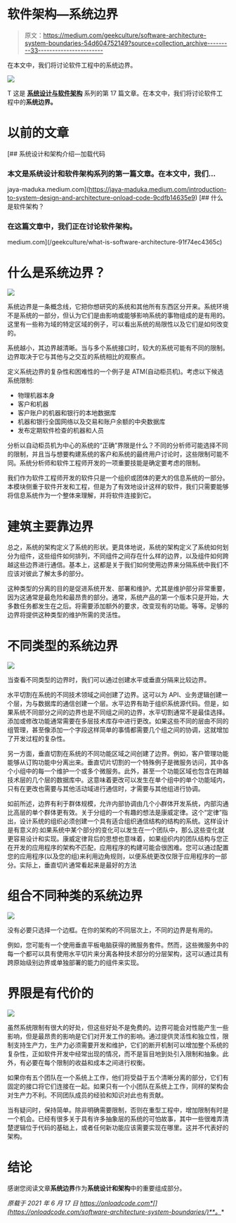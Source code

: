 # 软件架构—系统边界

> 原文：<https://medium.com/geekculture/software-architecture-system-boundaries-54d604752149?source=collection_archive---------33----------------------->

在本文中，我们将讨论软件工程中的系统边界。

![](img/25a69ee5f89ebac6337e8b494e480ae6.png)

T 这是 [**系统设计与软件架构**](https://onloadcode.com/category/architecture/) 系列的第 17 篇文章。在本文中，我们将讨论软件工程中的**系统边界。**

# 以前的文章

[](https://jaya-maduka.medium.com/introduction-to-system-design-and-architecture-onload-code-9cdfb14635e9) [## 系统设计和架构介绍—加载代码

### 本文是系统设计和软件架构系列的第一篇文章。在本文中，我们…

jaya-maduka.medium.com](https://jaya-maduka.medium.com/introduction-to-system-design-and-architecture-onload-code-9cdfb14635e9) [](/geekculture/what-is-software-architecture-91f74ec4365c) [## 什么是软件架构？

### 在这篇文章中，我们正在讨论软件架构。

medium.com](/geekculture/what-is-software-architecture-91f74ec4365c) 

# 什么是系统边界？

![](img/7992c4e4eabd08f7e7015301395bb21d.png)

系统边界是一条概念线，它把你想研究的系统和其他所有东西区分开来。系统环境不是系统的一部分，但认为它们是由影响或能够影响系统的事物组成的是有用的。这里有一些称为域的特定区域的例子，可以看出系统的局限性以及它们是如何改变的。

系统越小，其边界越清晰。当与多个系统接口时，较大的系统可能有不同的限制。边界取决于它与其他与之交互的系统相比的观察点。

定义系统边界的复杂性和困难性的一个例子是 ATM(自动柜员机)。考虑以下候选系统限制:

*   物理机器本身
*   客户和机器
*   客户账户的机器和银行的本地数据库
*   机器和银行全国网络以及交易和账户余额的中央数据库
*   发布定期软件检查的机器和人员

分析以自动柜员机为中心的系统的“正确”界限是什么？不同的分析师可能选择不同的限制，并且当与想要构建系统的客户和系统的最终用户讨论时，这些限制可能不同。系统分析师和软件工程师开发的一项重要技能是确定要考虑的限制。

我们作为软件工程师开发的软件只是一个组织或团体的更大的信息系统的一部分。本模块侧重于软件开发和工程，但是为了有效地设计这样的软件，我们只需要能够将信息系统作为一个整体来理解，并将软件连接到它。

# 建筑主要靠边界

总之，系统的架构定义了系统的形状。更具体地说，系统的架构定义了系统如何划分为组件，这些组件如何排列，不同组件之间存在什么样的边界，以及组件如何跨越这些边界进行通信。基本上，这都是关于我们如何使用边界来分隔系统中我们不应该对彼此了解太多的部分。

这种类型的分离的目的是促进系统开发、部署和维护。尤其是维护部分非常重要，因为这通常是最危险和最昂贵的部分。通常，系统产品的第一个版本只是开始，大多数任务都发生在之后。将需要添加额外的要求，改变现有的功能。等等。足够的边界将提供这种类型的维护所需的灵活性。

# 不同类型的系统边界

![](img/fc46601e38e5d077d9da9ffe493c43ef.png)

当查看不同类型的边界时，我们可以通过创建水平或垂直分隔来比较边界。

水平切割在系统的不同技术领域之间创建了边界。这可以为 API、业务逻辑创建一个层，为与数据库的通信创建一个层。水平边界有助于组织系统源代码。但是，如果系统不同部分之间的边界也是不同组之间的边界，水平切割通常不是最佳选择。添加或修改功能通常需要在多层技术库存中进行更改。如果这些不同的层由不同的组管理，甚至像添加一个字段这样简单的事情都需要几个组之间的协调，这就增加了开发过程的复杂性。

另一方面，垂直切割在系统的不同功能区域之间创建了边界。例如，客户管理功能能够从订购功能中分离出来。垂直切片切割的一个特殊例子是微服务访问，其中各个小组中的每一个维护一个或多个微服务。此外，甚至一个功能区域也包含在跨越技术层的几个层的数据库中。这意味着更改可以发生在单个组中的单个功能域内，只有在更改也需要与其他活动域进行通信时，才需要与其他组进行协调。

如前所述，边界有利于群体规模，允许内部协调由几个小群体开发系统，内部沟通比高层的单个群体更有效。关于分组的一个有趣的想法是康威定律。这个“定律”指出，设计系统的组织必须创建一个具有适合组织通信结构的结构的系统。这样设计是有意义的:如果系统中某个部分的变化可以发生在一个团队中，那么这些变化就更容易设计和实现。康威定律背后的思想也意味着，如果组织内的团队结构与您正在开发的应用程序的架构不匹配，应用程序的构建可能会很困难。您可以通过配置您的应用程序(以及您的组)来利用边角规则，以便系统更改仅限于应用程序的一部分。实际上，垂直切片通常看起来是最好的方法

# 组合不同种类的系统边界

![](img/b7a88cf3694022c72818f70df89c54a5.png)

没有必要只选择一个边框。在你的架构的不同层次上，不同的边界是有用的。

例如，您可能有一个使用垂直平板电脑获得的微服务套件。然而，这些微服务中的每一个都可以具有使用水平切片来分离各种技术部分的分层架构，这可以通过具有跨原始级别边界或单独部署的能力的组件来实现。

# 界限是有代价的

![](img/9e312edcd080157a7fd08a7e3ac52e3a.png)

虽然系统限制有很大的好处，但这些好处不是免费的。边界可能会对性能产生一些影响，但是最昂贵的影响是它们对开发工作的影响。通过提供灵活性和独立性，限制支持生产力，生产力必须需要开发和维护，它们的断开机制可以增加整个系统的复杂性，正如软件开发中经常出现的情况，而不是盲目地到处引入限制和抽象。此外，有必要在每个限制的收益和成本之间进行权衡。

如果你有五个团队在一个系统上工作，他们将受益于五个清晰分离的部分，它们有固定的接口将它们连接在一起。如果只有一个小团队在系统上工作，同样的架构会对生产力不利。不同团队成员的经验和知识对此也有贡献。

当有疑问时，保持简单。除非明确需要限制，否则在重型工程中，增加限制有时是一个机会。已经有很多关于具有许多抽象层的系统的可怕故事，其中一些很难弄清楚逻辑位于代码的基础上，或者任何新功能应该需要实现在哪里。这并不代表好的架构。

# 结论

感谢您阅读文章**系统边界**作为**系统设计和架构**中的重要组成部分。

*原载于 2021 年 6 月 17 日 https://onloadcode.com*[](https://onloadcode.com/software-architecture-system-boundaries/)**。**